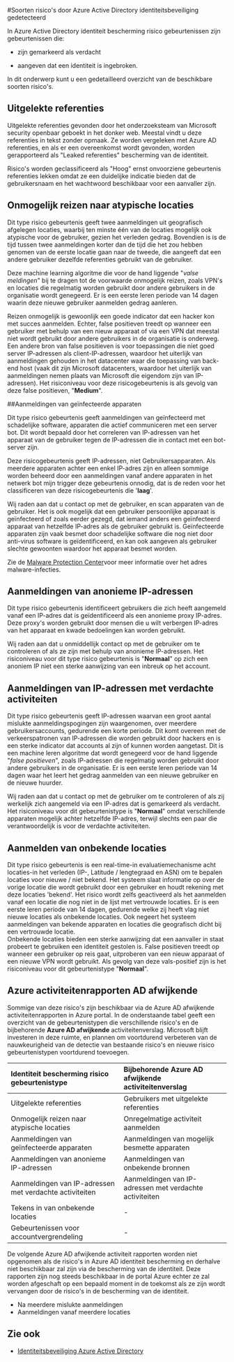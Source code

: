 <properties
    pageTitle="Soorten risico's gevonden door Azure Active Directory identiteitsbeveiliging | Microsoft Azure"
    description="Dit onderwerp biedt u een gedetailleerd overzicht van de beschikbare soorten risico's in Azure Active Directory identiteit bescherming"
    services="active-directory"
    keywords="Azure active directory identiteitsbeveiliging, cloud app discovery, toepassingen, beveiliging, risico's, risiconiveau, beveiligingslek, beveiligingsbeleid beheren"
    documentationCenter=""
    authors="MarkusVi"
    manager="femila"
    editor=""/>

<tags
    ms.service="active-directory"
    ms.workload="identity"
    ms.tgt_pltfrm="na"
    ms.devlang="na"
    ms.topic="article"
    ms.date="10/27/2016"
    ms.author="markvi"/>

#<a name="types-of-risk-events-detected-by-azure-active-directory-identity-protection"></a>Soorten risico's door Azure Active Directory identiteitsbeveiliging gedetecteerd 

In Azure Active Directory identiteit bescherming risico gebeurtenissen zijn gebeurtenissen die:

- zijn gemarkeerd als verdacht

- aangeven dat een identiteit is ingebroken. 

In dit onderwerp kunt u een gedetailleerd overzicht van de beschikbare soorten risico's.


## <a name="leaked-credentials"></a>Uitgelekte referenties

Uitgelekte referenties gevonden door het onderzoeksteam van Microsoft security openbaar geboekt in het donker web. Meestal vindt u deze referenties in tekst zonder opmaak. Ze worden vergeleken met Azure AD referenties, en als er een overeenkomst wordt gevonden, worden gerapporteerd als "Leaked referenties" bescherming van de identiteit.

Risico's worden geclassificeerd als "Hoog" ernst onvoorziene gebeurtenis referenties lekken omdat ze een duidelijke indicatie bieden dat de gebruikersnaam en het wachtwoord beschikbaar voor een aanvaller zijn.

## <a name="impossible-travel-to-atypical-locations"></a>Onmogelijk reizen naar atypische locaties

Dit type risico gebeurtenis geeft twee aanmeldingen uit geografisch afgelegen locaties, waarbij ten minste één van de locaties mogelijk ook atypische voor de gebruiker, gezien het verleden gedrag. Bovendien is is de tijd tussen twee aanmeldingen korter dan de tijd die het zou hebben genomen van de eerste locatie gaan naar de tweede, die aangeeft dat een andere gebruiker dezelfde referenties gebruikt van de gebruiker. 

Deze machine learning algoritme die voor de hand liggende "*valse meldingen*" bij te dragen tot de voorwaarde onmogelijk reizen, zoals VPN's en locaties die regelmatig worden gebruikt door andere gebruikers in de organisatie wordt genegeerd.  Er is een eerste leren periode van 14 dagen waarin deze nieuwe gebruiker aanmelden gedrag aanleren.

Reizen onmogelijk is gewoonlijk een goede indicator dat een hacker kon met succes aanmelden. Echter, false positieven treedt op wanneer een gebruiker met behulp van een nieuw apparaat of via een VPN dat meestal niet wordt gebruikt door andere gebruikers in de organisatie is onderweg. Een andere bron van false positieven is voor toepassingen die niet goed server IP-adressen als client-IP-adressen, waardoor het uiterlijk van aanmeldingen gehouden in het datacenter waar die toepassing van back-end host (vaak dit zijn Microsoft datacenters, waardoor het uiterlijk van aanmeldingen nemen plaats van Microsoft die eigendom zijn van IP-adressen). Het risiconiveau voor deze risicogebeurtenis is als gevolg van deze false positieven, "**Medium**".

##<a name="sign-ins-from-infected-devices"></a>Aanmeldingen van geïnfecteerde apparaten

Dit type risico gebeurtenis geeft aanmeldingen van geïnfecteerd met schadelijke software, apparaten die actief communiceren met een server bot. Dit wordt bepaald door het correleren van IP-adressen van het apparaat van de gebruiker tegen de IP-adressen die in contact met een bot-server zijn. 

Deze risicogebeurtenis geeft IP-adressen, niet Gebruikersapparaten. Als meerdere apparaten achter een enkel IP-adres zijn en alleen sommige worden beheerd door een aanmeldingen vanaf andere apparaten in het netwerk bot mijn trigger deze gebeurtenis onnodig, dat is de reden voor het classificeren van deze risicogebeurtenis die '**laag**'.  

Wij raden aan dat u contact op met de gebruiker, en scan apparaten van de gebruiker. Het is ook mogelijk dat een gebruiker persoonlijke apparaat is geïnfecteerd of zoals eerder gezegd, dat iemand anders een geïnfecteerd apparaat van hetzelfde IP-adres als de gebruiker gebruikt is. Geïnfecteerde apparaten zijn vaak besmet door schadelijke software die nog niet door anti-virus software is geïdentificeerd, en kan ook aangeven als gebruiker slechte gewoonten waardoor het apparaat besmet worden.

Zie de [Malware Protection Center](http://go.microsoft.com/fwlink/?linkid=335773&clcid=0x409)voor meer informatie over het adres malware-infecties.


## <a name="sign-ins-from-anonymous-ip-addresses"></a>Aanmeldingen van anonieme IP-adressen

Dit type risico gebeurtenis identificeert gebruikers die zich heeft aangemeld vanaf een IP-adres dat is geïdentificeerd als een anonieme proxy IP-adres. Deze proxy's worden gebruikt door mensen die u wilt verbergen IP-adres van het apparaat en kwade bedoelingen kan worden gebruikt.

Wij raden aan dat u onmiddellijk contact op met de gebruiker om te controleren of als ze zijn met behulp van anonieme IP-adressen. Het risiconiveau voor dit type risico gebeurtenis is "**Normaal**" op zich een anoniem IP niet een sterke aanwijzing van een inbreuk op het account.

## <a name="sign-ins-from-ip-addresses-with-suspicious-activity"></a>Aanmeldingen van IP-adressen met verdachte activiteiten

Dit type risico gebeurtenis geeft IP-adressen waarvan een groot aantal mislukte aanmeldingspogingen zijn waargenomen, over meerdere gebruikersaccounts, gedurende een korte periode. Dit komt overeen met de verkeerspatronen van IP-adressen die worden gebruikt door hackers en is een sterke indicator dat accounts al zijn of kunnen worden aangetast. Dit is een machine leren algoritme dat wordt genegeerd voor de hand liggende "*false positieven*", zoals IP-adressen die regelmatig worden gebruikt door andere gebruikers in de organisatie.  Er is een eerste leren periode van 14 dagen waar het leert het gedrag aanmelden van een nieuwe gebruiker en de nieuwe huurder.

Wij raden aan dat u contact op met de gebruiker om te controleren of als zij werkelijk zich aangemeld via een IP-adres dat is gemarkeerd als verdacht. Het risiconiveau voor dit gebeurtenistype is "**Normaal**" omdat verschillende apparaten mogelijk achter hetzelfde IP-adres, terwijl slechts een paar die verantwoordelijk is voor de verdachte activiteiten. 


## <a name="sign-in-from-unfamiliar-locations"></a>Aanmelden van onbekende locaties

Dit type risico gebeurtenis is een real-time-in evaluatiemechanisme acht locaties-in het verleden (IP-, Latitude / lengtegraad en ASN) om te bepalen locaties voor nieuwe / niet bekend. Het systeem slaat informatie op over de vorige locatie die wordt gebruikt door een gebruiker en houdt rekening met deze locaties 'bekend'. Het risico wordt zelfs geactiveerd als het aanmelden vanaf een locatie die nog niet in de lijst met vertrouwde locaties. Er is een eerste leren periode van 14 dagen, gedurende welke zij heeft vlag niet nieuwe locaties als onbekende locaties. Ook negeert het systeem aanmeldingen van bekende apparaten en locaties die geografisch dicht bij een vertrouwde locatie. <br>
Onbekende locaties bieden een sterke aanwijzing dat een aanvaller in staat probeert te gebruiken een identiteit gestolen is. False positieven treedt op wanneer een gebruiker op reis gaat, uitproberen van een nieuw apparaat of een nieuwe VPN wordt gebruikt. Als gevolg van deze vals-positief zijn is het risiconiveau voor dit gebeurtenistype "**Normaal**".


## <a name="azure-ad-anomalous-activity-reports"></a>Azure activiteitenrapporten AD afwijkende

Sommige van deze risico's zijn beschikbaar via de Azure AD afwijkende activiteitenrapporten in Azure portal. In de onderstaande tabel geeft een overzicht van de gebeurtenistypen die verschillende risico's en de bijbehorende **Azure AD afwijkende** activiteitenverslag. Microsoft blijft investeren in deze ruimte, en plannen om voortdurend verbeteren van de nauwkeurigheid van de detectie van bestaande risico's en nieuwe risico gebeurtenistypen voortdurend toevoegen. 



| Identiteit bescherming risico gebeurtenistype | Bijbehorende Azure AD afwijkende activiteitenverslag |
| :-- | :-- |
| Uitgelekte referenties    | Gebruikers met uitgelekte referenties |
| Onmogelijk reizen naar atypische locaties | Onregelmatige activiteit aanmelden |
| Aanmeldingen van geïnfecteerde apparaten    | Aanmeldingen van mogelijk besmette apparaten |
| Aanmeldingen van anonieme IP-adressen  | Aanmeldingen van onbekende bronnen |
| Aanmeldingen van IP-adressen met verdachte activiteiten | Aanmeldingen van IP-adressen met verdachte activiteiten |
| Tekens in van onbekende locaties    | - |
| Gebeurtenissen voor accountvergrendeling    | - |

De volgende Azure AD afwijkende activiteit rapporten worden niet opgenomen als de risico's in Azure AD identiteit bescherming en derhalve niet beschikbaar zal zijn via de bescherming van de identiteit. Deze rapporten zijn nog steeds beschikbaar in de portal Azure echter ze zal worden afgeschaft op een bepaald moment in de toekomst als ze zijn wordt vervangen door de risico's in de bescherming van de identiteit.

- Na meerdere mislukte aanmeldingen
- Aanmeldingen vanaf meerdere locaties


## <a name="see-also"></a>Zie ook

- [Identiteitsbeveiliging Azure Active Directory](active-directory-identityprotection.md)


